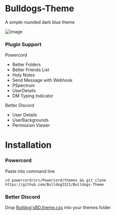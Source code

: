 # Bulldogs-Theme
A simple rounded dark blue theme

![image](https://cdn.discordapp.com/attachments/825154270881775677/891495193184964688/DiscordCanary_hsyCx3vZai.png)

### Plugin Support
Powercord
* Better Folders
* Better Friends List
* Holy Notes
* Send Message with Webhook
* PSpectrum
* UserDetails
* DM Typing Indicator

Better Discord
* User Details
* UserBackgrounds
* Permission Viewer

# Installation

### Powercord
Paste into command line
```
cd powercord/src/Powercord/themes && git clone https://github.com/Bulldog3321/Bulldogs-Theme
```

### Better Discord
Drop [Bulldog'sBD.theme.css](https://bulldog3321.github.io/Bulldogs-Theme/Bulldog'sBD.theme.css) into your themes folder
